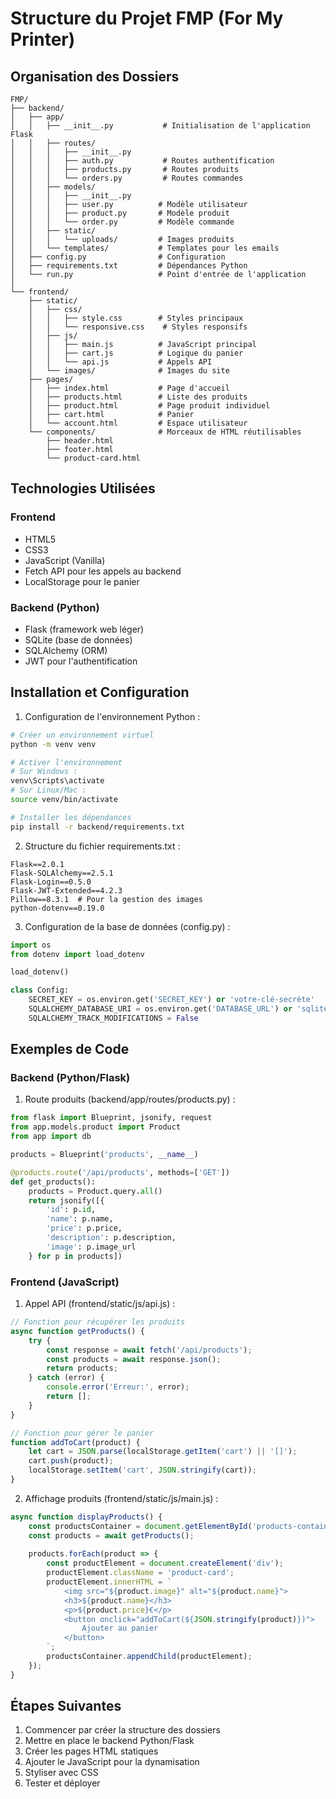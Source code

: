 
# Structure du Projet FMP (For My Printer)

## Organisation des Dossiers

```
FMP/
├── backend/
│   ├── app/
│   │   ├── __init__.py           # Initialisation de l'application Flask
│   │   ├── routes/
│   │   │   ├── __init__.py
│   │   │   ├── auth.py           # Routes authentification
│   │   │   ├── products.py       # Routes produits
│   │   │   └── orders.py         # Routes commandes
│   │   ├── models/
│   │   │   ├── __init__.py
│   │   │   ├── user.py          # Modèle utilisateur
│   │   │   ├── product.py       # Modèle produit
│   │   │   └── order.py         # Modèle commande
│   │   ├── static/
│   │   │   └── uploads/         # Images produits
│   │   └── templates/           # Templates pour les emails
│   ├── config.py                # Configuration
│   ├── requirements.txt         # Dépendances Python
│   └── run.py                   # Point d'entrée de l'application
│
└── frontend/
    ├── static/
    │   ├── css/
    │   │   ├── style.css        # Styles principaux
    │   │   └── responsive.css    # Styles responsifs
    │   ├── js/
    │   │   ├── main.js          # JavaScript principal
    │   │   ├── cart.js          # Logique du panier
    │   │   └── api.js           # Appels API
    │   └── images/              # Images du site
    ├── pages/
    │   ├── index.html           # Page d'accueil
    │   ├── products.html        # Liste des produits
    │   ├── product.html         # Page produit individuel
    │   ├── cart.html            # Panier
    │   └── account.html         # Espace utilisateur
    └── components/              # Morceaux de HTML réutilisables
        ├── header.html
        ├── footer.html
        └── product-card.html

```

## Technologies Utilisées

### Frontend
- HTML5
- CSS3
- JavaScript (Vanilla)
- Fetch API pour les appels au backend
- LocalStorage pour le panier

### Backend (Python)
- Flask (framework web léger)
- SQLite (base de données)
- SQLAlchemy (ORM)
- JWT pour l'authentification

## Installation et Configuration

1. Configuration de l'environnement Python :
```bash
# Créer un environnement virtuel
python -m venv venv

# Activer l'environnement
# Sur Windows :
venv\Scripts\activate
# Sur Linux/Mac :
source venv/bin/activate

# Installer les dépendances
pip install -r backend/requirements.txt
```

2. Structure du fichier requirements.txt :
```
Flask==2.0.1
Flask-SQLAlchemy==2.5.1
Flask-Login==0.5.0
Flask-JWT-Extended==4.2.3
Pillow==8.3.1  # Pour la gestion des images
python-dotenv==0.19.0
```

3. Configuration de la base de données (config.py) :
```python
import os
from dotenv import load_dotenv

load_dotenv()

class Config:
    SECRET_KEY = os.environ.get('SECRET_KEY') or 'votre-clé-secrète'
    SQLALCHEMY_DATABASE_URI = os.environ.get('DATABASE_URL') or 'sqlite:///fmp.db'
    SQLALCHEMY_TRACK_MODIFICATIONS = False
```

## Exemples de Code

### Backend (Python/Flask)

1. Route produits (backend/app/routes/products.py) :
```python
from flask import Blueprint, jsonify, request
from app.models.product import Product
from app import db

products = Blueprint('products', __name__)

@products.route('/api/products', methods=['GET'])
def get_products():
    products = Product.query.all()
    return jsonify([{
        'id': p.id,
        'name': p.name,
        'price': p.price,
        'description': p.description,
        'image': p.image_url
    } for p in products])
```

### Frontend (JavaScript)

1. Appel API (frontend/static/js/api.js) :
```javascript
// Fonction pour récupérer les produits
async function getProducts() {
    try {
        const response = await fetch('/api/products');
        const products = await response.json();
        return products;
    } catch (error) {
        console.error('Erreur:', error);
        return [];
    }
}

// Fonction pour gérer le panier
function addToCart(product) {
    let cart = JSON.parse(localStorage.getItem('cart') || '[]');
    cart.push(product);
    localStorage.setItem('cart', JSON.stringify(cart));
}
```

2. Affichage produits (frontend/static/js/main.js) :
```javascript
async function displayProducts() {
    const productsContainer = document.getElementById('products-container');
    const products = await getProducts();
    
    products.forEach(product => {
        const productElement = document.createElement('div');
        productElement.className = 'product-card';
        productElement.innerHTML = `
            <img src="${product.image}" alt="${product.name}">
            <h3>${product.name}</h3>
            <p>${product.price}€</p>
            <button onclick="addToCart(${JSON.stringify(product)})">
                Ajouter au panier
            </button>
        `;
        productsContainer.appendChild(productElement);
    });
}
```

## Étapes Suivantes

1. Commencer par créer la structure des dossiers
2. Mettre en place le backend Python/Flask
3. Créer les pages HTML statiques
4. Ajouter le JavaScript pour la dynamisation
5. Styliser avec CSS
6. Tester et déployer
